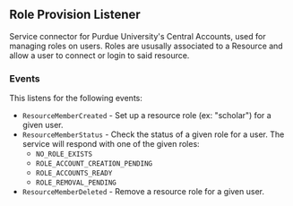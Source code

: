 ## Role Provision Listener

Service connector for Purdue University's Central Accounts, used for managing roles on users. Roles are ususally associated to a Resource and allow a user to connect or login to said resource.

### Events

This listens for the following events:

* `ResourceMemberCreated` - Set up a resource role (ex: "scholar") for a given user.
* `ResourceMemberStatus` - Check the status of a given role for a user. The service will respond with one of the given roles:
  * `NO_ROLE_EXISTS`
  * `ROLE_ACCOUNT_CREATION_PENDING`
  * `ROLE_ACCOUNTS_READY`
  * `ROLE_REMOVAL_PENDING`
* `ResourceMemberDeleted` - Remove a resource role for a given user.
